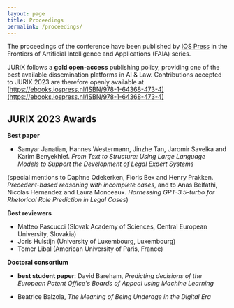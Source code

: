 ```yaml
---
layout: page
title: Proceedings
permalink: /proceedings/
---
```


The proceedings of the conference have been published by [IOS Press](https://www.iospress.com/catalog/book-series/frontiers-in-artificial-intelligence-and-applications) in the Frontiers of Artificial Intelligence and Applications (FAIA) series. 

JURIX follows a **gold open-access** publishing policy, providing one of the best available dissemination platforms in AI & Law. Contributions accepted to JURIX 2023 are therefore openly available at [https://ebooks.iospress.nl/ISBN/978-1-64368-473-4](https://ebooks.iospress.nl/ISBN/978-1-64368-473-4)

## JURIX 2023 Awards

**Best paper**

- Samyar Janatian, Hannes Westermann, Jinzhe Tan, Jaromir Savelka and Karim Benyekhlef. _From Text to Structure: Using Large Language Models to Support the Development of Legal Expert Systems_

(special mentions to Daphne Odekerken, Floris Bex and Henry Prakken. _Precedent-based reasoning with incomplete cases_, and to Anas Belfathi, Nicolas Hernandez and Laura Monceaux. _Harnessing GPT-3.5-turbo for Rhetorical Role Prediction in Legal Cases_)

**Best reviewers**

- Matteo Pascucci (Slovak Academy of Sciences, Central European University, Slovakia)
- Joris Hulstijn (University of Luxembourg, Luxembourg)
- Tomer Libal (American University of Paris, France)

**Doctoral consortium**

- **best student paper**: David Bareham, _Predicting decisions of the European Patent Office's Boards of Appeal using Machine Learning_
  
- Beatrice Balzola, _The Meaning of Being Underage in the Digital Era_



